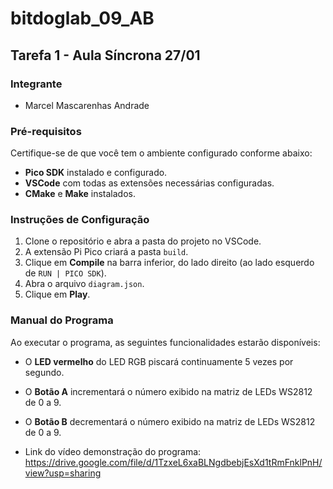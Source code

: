 
# bitdoglab_09_AB

## Tarefa 1 - Aula Síncrona 27/01

### Integrante
- Marcel Mascarenhas Andrade

### Pré-requisitos
Certifique-se de que você tem o ambiente configurado conforme abaixo:
- **Pico SDK** instalado e configurado.
- **VSCode** com todas as extensões necessárias configuradas.
- **CMake** e **Make** instalados.

### Instruções de Configuração
1. Clone o repositório e abra a pasta do projeto no VSCode.
2. A extensão Pi Pico criará a pasta `build`.
3. Clique em **Compile** na barra inferior, do lado direito (ao lado esquerdo de `RUN | PICO SDK`).
4. Abra o arquivo `diagram.json`.
5. Clique em **Play**.

### Manual do Programa
Ao executar o programa, as seguintes funcionalidades estarão disponíveis:
- O **LED vermelho** do LED RGB piscará continuamente 5 vezes por segundo.
- O **Botão A** incrementará o número exibido na matriz de LEDs WS2812 de 0 a 9.
- O **Botão B** decrementará o número exibido na matriz de LEDs WS2812 de 0 a 9.

- Link do vídeo demonstração do programa: 
https://drive.google.com/file/d/1TzxeL6xaBLNgdbebjEsXd1tRmFnklPnH/view?usp=sharing

